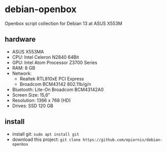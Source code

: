 # debian-openbox
Openbox script collection for Debian 13 at ASUS X553M

## hardware
- ASUS X553MA
- CPU: Intel Celeron N2840 64Bit
- GPU: Intel Atom Processor Z3700 Series
- RAM: 8 GB
- Network:
  - Realtek RTL810xE PCI Express
  - Broadcom BCM43142 802.11b/g/n
- Bluetooth: Lite-On Broadcom BCM43142A0
- Screen Size: 15,6"
- Resolution: 1366 x 768 (HD)
- Drives: SSD 120 GB

## install
* install git: `sudo apt install git`
* download this project: `git clone https://github.com/epiornis/debian-openbox`
